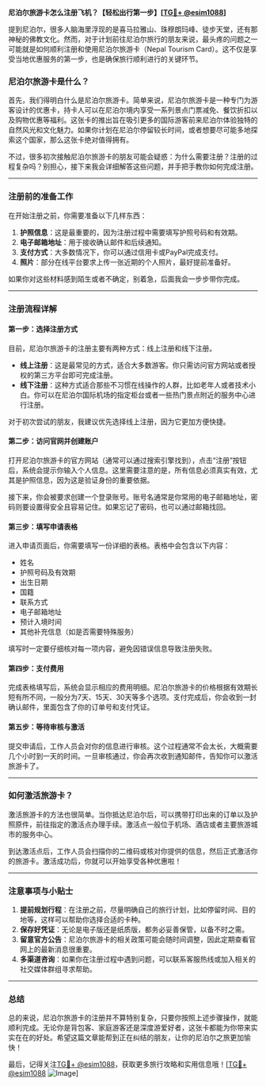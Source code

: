 **尼泊尔旅游卡怎么注册飞机？【轻松出行第一步】[[TG💪+ @esim1088](https://t.me/s/esim1088)]**

提到尼泊尔，很多人脑海里浮现的是喜马拉雅山、珠穆朗玛峰、徒步天堂，还有那神秘的佛教文化。然而，对于计划前往尼泊尔旅行的朋友来说，最头疼的问题之一可能就是如何顺利注册和使用尼泊尔旅游卡（Nepal Tourism Card）。这不仅是享受当地优惠服务的第一步，也是确保旅行顺利进行的关键环节。

### 尼泊尔旅游卡是什么？

首先，我们得明白什么是尼泊尔旅游卡。简单来说，尼泊尔旅游卡是一种专门为游客设计的优惠卡，持卡人可以在尼泊尔境内享受一系列景点门票减免、餐饮折扣以及购物优惠等福利。这张卡的推出旨在吸引更多的国际游客前来尼泊尔体验独特的自然风光和文化魅力。如果你计划在尼泊尔停留较长时间，或者想要尽可能多地探索这个国家，那么这张卡绝对值得拥有。

不过，很多初次接触尼泊尔旅游卡的朋友可能会疑惑：为什么需要注册？注册的过程复杂吗？别担心，接下来我会详细解答这些问题，并手把手教你如何完成注册。

---

### 注册前的准备工作

在开始注册之前，你需要准备以下几样东西：

1. **护照信息**：这是最重要的，因为注册过程中需要填写护照号码和有效期。
2. **电子邮箱地址**：用于接收确认邮件和后续通知。
3. **支付方式**：大多数情况下，你可以通过信用卡或PayPal完成支付。
4. **照片**：部分在线平台要求上传一张近期的个人照片，最好提前准备好。

如果你对这些材料感到陌生或者不确定，别着急，后面我会一步步带你完成。

---

### 注册流程详解

#### 第一步：选择注册方式

目前，尼泊尔旅游卡的注册主要有两种方式：线上注册和线下注册。

- **线上注册**：这是最常见的方式，适合大多数游客。你只需访问官方网站或者授权的第三方平台即可完成注册。
- **线下注册**：这种方式适合那些不习惯在线操作的人群，比如老年人或者技术小白。你可以在尼泊尔国际机场的指定柜台或者一些热门景点附近的服务中心进行注册。

对于初次尝试的朋友，我建议优先选择线上注册，因为它更加方便快捷。

#### 第二步：访问官网并创建账户

打开尼泊尔旅游卡的官方网站（通常可以通过搜索引擎找到），点击“注册”按钮后，系统会提示你输入个人信息。这里需要注意的是，所有信息必须真实有效，尤其是护照信息，因为这是验证身份的重要依据。

接下来，你会被要求创建一个登录账号。账号名通常是你常用的电子邮箱地址，密码则要设置得安全且容易记住。如果忘记了密码，也可以通过邮箱找回。

#### 第三步：填写申请表格

进入申请页面后，你需要填写一份详细的表格。表格中会包含以下内容：

- 姓名
- 护照号码及有效期
- 出生日期
- 国籍
- 联系方式
- 电子邮箱地址
- 预计入境时间
- 其他补充信息（如是否需要特殊服务）

填写时一定要仔细核对每一项内容，避免因错误信息导致注册失败。

#### 第四步：支付费用

完成表格填写后，系统会显示相应的费用明细。尼泊尔旅游卡的价格根据有效期长短有所不同，一般分为7天、15天、30天等多个选项。支付完成后，你会收到一封确认邮件，里面包含了你的订单号和支付凭证。

#### 第五步：等待审核与激活

提交申请后，工作人员会对你的信息进行审核。这个过程通常不会太长，大概需要几个小时到一天的时间。一旦审核通过，你会再次收到通知邮件，告知你可以激活旅游卡了。

---

### 如何激活旅游卡？

激活旅游卡的方法也很简单。当你抵达尼泊尔后，可以携带打印出来的订单以及护照原件，前往指定的激活点办理手续。激活点一般位于机场、酒店或者主要旅游城市的服务中心。

到达激活点后，工作人员会扫描你的二维码或核对你提供的信息，然后正式激活你的旅游卡。激活成功后，你就可以开始享受各种优惠啦！

---

### 注意事项与小贴士

1. **提前规划行程**：在注册之前，尽量明确自己的旅行计划，比如停留时间、目的地等，这样可以帮助你选择合适的卡种。
2. **保存好凭证**：无论是电子版还是纸质版，都务必妥善保管，以备不时之需。
3. **留意官方公告**：尼泊尔旅游卡的相关政策可能会随时间调整，因此定期查看官网上的最新消息很重要。
4. **多渠道咨询**：如果你在注册过程中遇到问题，可以联系客服热线或加入相关的社交媒体群组寻求帮助。

---

### 总结

总的来说，尼泊尔旅游卡的注册并不算特别复杂，只要你按照上述步骤操作，就能顺利完成。无论你是背包客、家庭游客还是深度游爱好者，这张卡都能为你带来实实在在的好处。希望这篇文章能帮到正在纠结的朋友，让你的尼泊尔之旅更加愉快！

最后，记得关注[TG💪+ @esim1088](https://t.me/s/esim1088)，获取更多旅行攻略和实用信息哦！[[TG💪+ @esim1088](https://t.me/s/esim1088) ![Image](https://i.postimg.cc/4NQfJmqS/Snipaste-2025-05-13-00-14-12.png)]